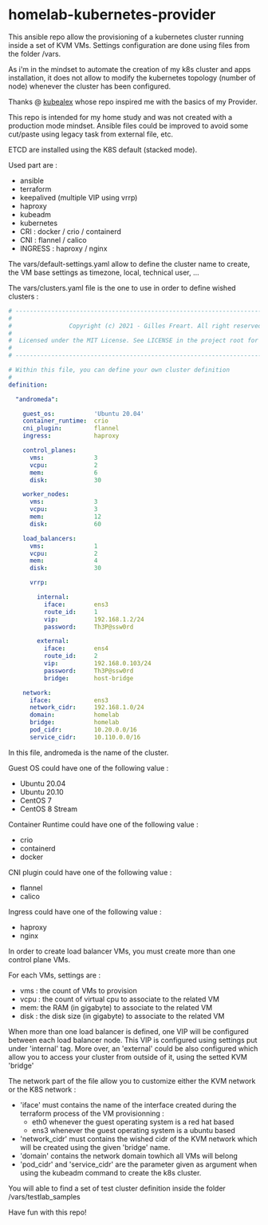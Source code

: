 # homelab-kubernetes-provider

This ansible repo allow the provisioning of a kubernetes cluster running inside a set of KVM VMs.
Settings configuration are done using files from the folder /vars.

As i'm in the mindset to automate the creation of my k8s cluster and apps installation, it does not
allow to modify the kubernetes topology (number of node) whenever the cluster has been configured.

Thanks @ [kubealex](https://github.com/kubealex/libvirt-k8s-provisioner) whose repo inspired me with 
the basics of my Provider.

This repo is intended for my home study and was not created with a production mode mindset. Ansible 
files could be improved to avoid some cut/paste using legacy task from external file, etc.

ETCD are installed using the K8S default (stacked mode).

Used part are :
* ansible 
* terraform
* keepalived (multiple VIP using vrrp)
* haproxy
* kubeadm
* kubernetes
* CRI : docker / crio / containerd
* CNI : flannel / calico
* INGRESS : haproxy / nginx

The vars/default-settings.yaml allow to define the cluster name to create, the VM base settings as timezone, local, technical user, ...

The vars/clusters.yaml file is the one to use in order to define wished clusters :

``` yaml
# ------------------------------------------------------------------------------------------ #
#                                                                                            #
#                Copyright (c) 2021 - Gilles Freart. All right reserved                      #
#                                                                                            #
#  Licensed under the MIT License. See LICENSE in the project root for license information.  #
#                                                                                            #
# ------------------------------------------------------------------------------------------ #

# Within this file, you can define your own cluster definition
#
definition:

  "andromeda":

    guest_os:           'Ubuntu 20.04'
    container_runtime:  crio
    cni_plugin:         flannel
    ingress:            haproxy

    control_planes:
      vms:              3
      vcpu:             2
      mem:              6
      disk:             30

    worker_nodes:
      vms:              3
      vcpu:             3
      mem:              12
      disk:             60

    load_balancers:
      vms:              1
      vcpu:             2
      mem:              4
      disk:             30

      vrrp:

        internal:
          iface:        ens3
          route_id:     1
          vip:          192.168.1.2/24
          password:     Th3P@ssw0rd

        external:
          iface:        ens4
          route_id:     2
          vip:          192.168.0.103/24
          password:     Th3P@ssw0rd
          bridge:       host-bridge

    network:
      iface:            ens3
      network_cidr:     192.168.1.0/24
      domain:           homelab
      bridge:           homelab
      pod_cidr:         10.20.0.0/16
      service_cidr:     10.110.0.0/16

```

In this file, andromeda is the name of the cluster.

Guest OS could have one of the following value :
* Ubuntu 20.04
* Ubuntu 20.10
* CentOS 7
* CentOS 8 Stream

Container Runtime could have one of the following value :
* crio
* containerd
* docker

CNI plugin could have one of the following value :
* flannel
* calico

Ingress could have one of the following value :
* haproxy
* nginx

In order to create load balancer VMs, you must create more than one control plane VMs. 

For each VMs, settings are :
* vms : the count of VMs to provision
* vcpu : the count of virtual cpu to associate to the related VM
* mem: the RAM (in gigabyte) to associate to the related VM
* disk : the disk size (in gigabyte) to associate to the related VM

When more than one load balancer is defined, one VIP will be configured between each load balancer node. This VIP is configured
using settings put under 'internal' tag. More over, an 'external' could be also configured which allow you to access your cluster
from outside of it, using the setted KVM  'bridge'

The network part of the file allow you to customize either the KVM network or the K8S network :
* 'iface' must contains the name of the interface created during the terraform process of the VM provisionning :
  * eth0 whenever the guest operating system is a red hat based
  * ens3 whenever the guest operating system is a ubuntu based
* 'network_cidr' must contains the wished cidr of the KVM network which will be created using the given 'bridge' name.
* 'domain' contains the network domain towhich all VMs will belong
* 'pod_cidr' and 'service_cidr' are the parameter given as argument when using the kubeadm command to create the k8s cluster.

You will able to find a set of test cluster definition inside the folder /vars/testlab_samples


Have fun with this repo!
